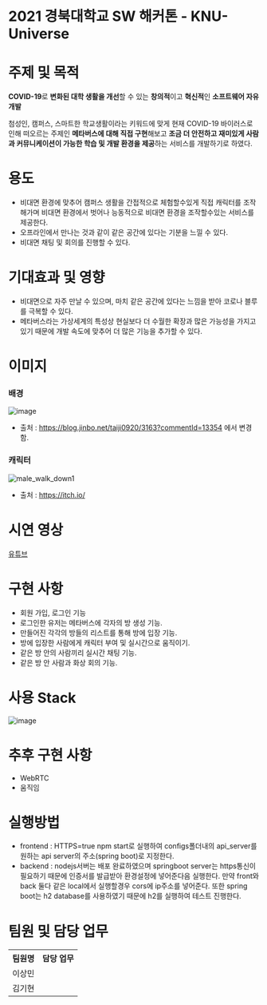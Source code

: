 # **2021 경북대학교 SW 해커톤** - KNU-Universe


# 주제 및 목적

**COVID-19**로 **변화된 대학 생활을 개선**할 수 있는 **창의적**이고 **혁신적**인 **소프트웨어 자유개발**

첨성인, 캠퍼스, 스마트한 학교생활이라는 키워드에 맞게 현재 COVID-19 바이러스로 인해 떠오르는 주제인 **메타버스에 대해 직접 구현**해보고 **조금 더 안전하고 재미있게 사람과 커뮤니케이션이 가능한 학습 및 개발 환경을 제공**하는 서비스를 개발하기로 하였다.



# 용도

- 비대면 환경에 맞추어 캠퍼스 생활을 간접적으로 체험할수있게 직접 캐릭터를 조작해가며 비대면 환경에서 벗어나 능동적으로 비대면 환경을 조작할수있는 서비스를 제공한다.
- 오프라인에서 만나는 것과 같이 같은 공간에 있다는 기분을 느낄 수 있다.
- 비대면 채팅 및 회의를 진행할 수 있다.



# 기대효과 및 영향

- 비대면으로 자주 만날 수 있으며, 마치 같은 공간에 있다는 느낌을 받아 코로나 블루를 극복할 수 있다.
- 메타버스라는 가상세계의 특성상 현실보다 더 수월한 확장과 많은 가능성을 가지고있기 때문에 개발 속도에 맞추어 더 많은 기능을 추가할 수 있다.



# 이미지

### 배경

![image](https://user-images.githubusercontent.com/52579096/126692421-7220e295-f8ac-4973-a367-99411e95688c.png)

- 출처 : https://blog.jinbo.net/taiji0920/3163?commentId=13354 에서 변경함.



### 캐릭터

![male_walk_down1](https://user-images.githubusercontent.com/52579096/126692732-a0b4917f-0dc6-4b85-8dcc-3069385dc040.png)

- 출처 : https://itch.io/



# 시연 영상

[유튜브](https://youtu.be/Aev7g9YvzOY)



# 구현 사항

- 회원 가입, 로그인 기능
- 로그인한 유저는 메타버스에 각자의 방 생성 기능.
- 만들어진 각각의 방들의 리스트를 통해 방에 입장 기능.
- 방에 입장한 사람에게 캐릭터 부여 및 실시간으로 움직이기.
- 같은 방 안의 사람끼리 실시간 채팅 기능.
- 같은 방 안 사람과 화상 회의 기능.




# 사용 Stack

![image](https://user-images.githubusercontent.com/52579096/126692183-8acbd259-3705-4a10-ad85-68f61fed4263.png)


# 추후 구현 사항

- WebRTC
- 움직임

# 실행방법

- frontend : HTTPS=true npm start로 실행하여 configs폴더내의 api_server를 원하는 api server의 주소(spring boot)로 지정한다.
- backend : nodejs서버는 배포 완료하였으며 springboot server는 https통신이 필요하기 때문에 인증서를 발급받아 환경설정에 넣어준다음 실행한다. 만약 front와 back 둘다 같은 local에서 실행할경우 cors에 ip주소를 넣어준다. 또한 spring boot는 h2 database를 사용하였기 때문에 h2를 실행하여 테스트 진행한다.

# 팀원 및 담당 업무

<table>
    <tr>
        <th>팀원명</th>
        <th>담당 업무</th>
    </tr>
    <tr>
        <td>이상민</td>
        <td></td>
    </tr>
    <tr>
        <td>김기현</td>
        <td></td>
    </tr>
</table>
